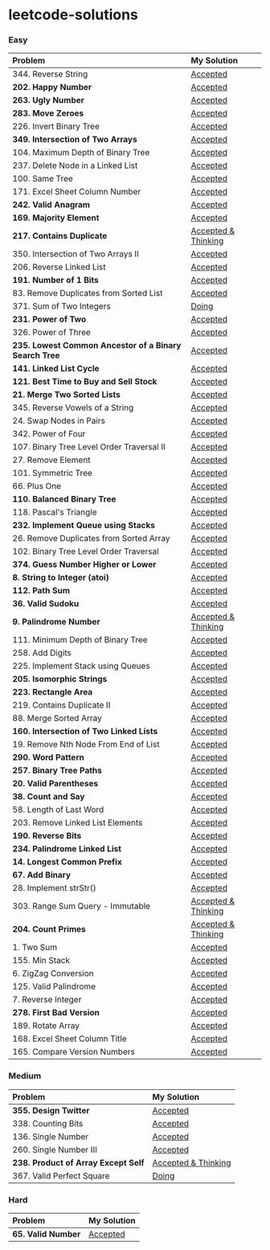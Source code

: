 # leetcode-solutions

### Easy

| Problem | My Solution |
| :-- | :-- |
| 344. Reverse String | [Accepted](solutions/344.%20Reverse%20String.md) |
| **202. Happy Number** | [Accepted](solutions/202.%20Happy%20Number.md) |
| **263. Ugly Number** | [Accepted](solutions/263.%20Ugly%20Number.md) |
| **283. Move Zeroes** | [Accepted](solutions/283.%20Move%20Zeroes.md) |
| 226. Invert Binary Tree | [Accepted](solutions/226.%20Invert%20Binary%20Tree.md) |
| **349. Intersection of Two Arrays** | [Accepted](solutions/349.%20Intersection%20of%20Two%20Arrays.md) |
| 104. Maximum Depth of Binary Tree | [Accepted](solutions/104.%20Maximum%20Depth%20of%20Binary%20Tree.md) |
| 237. Delete Node in a Linked List | [Accepted](solutions/237.%20Delete%20Node%20in%20a%20Linked%20List.md) |
| 100. Same Tree | [Accepted](solutions/100.%20Same%20Tree.md) |
| 171. Excel Sheet Column Number | [Accepted](solutions/171.%20Excel%20Sheet%20Column%20Number.md) |
| **242. Valid Anagram** | [Accepted](solutions/242.%20Valid%20Anagram.md) |
| **169. Majority Element** | [Accepted](solutions/169.%20Majority%20Element.md) |
| **217. Contains Duplicate** | [Accepted & Thinking](solutions/217.%20Contains%20Duplicate.md) |
| 350. Intersection of Two Arrays II | [Accepted](solutions/350.%20Intersection%20of%20Two%20Arrays%20II.md) |
| 206. Reverse Linked List | [Accepted](solutions/206.%20Reverse%20Linked%20List.md) |
| **191. Number of 1 Bits** | [Accepted](solutions/191.%20Number%20of%201%20Bits.md) |
| 83. Remove Duplicates from Sorted List | [Accepted](solutions/83.%20Remove%20Duplicates%20from%20Sorted%20List.md) |
| 371. Sum of Two Integers | [Doing](solutions/371.%20Sum%20of%20Two%20Integers.md) |
| **231. Power of Two** | [Accepted](solutions/231.%20Power%20of%20Two.md) |
| 326. Power of Three | [Accepted](solutions/326.%20Power%20of%20Three.md) |
| **235. Lowest Common Ancestor of a Binary Search Tree** | [Accepted](solutions/235.%20Lowest%20Common%20Ancestor%20of%20a%20Binary%20Search%20Tree.md) |
| **141. Linked List Cycle** | [Accepted](solutions/141.%20Linked%20List%20Cycle.md) |
| **121. Best Time to Buy and Sell Stock** | [Accepted](solutions/121.%20Best%20Time%20to%20Buy%20and%20Sell%20Stock.md) |
| **21. Merge Two Sorted Lists** | [Accepted](solutions/21.%20Merge%20Two%20Sorted%20Lists.md) |
| 345. Reverse Vowels of a String | [Accepted](solutions/345.%20Reverse%20Vowels%20of%20a%20String.md) |
| 24. Swap Nodes in Pairs | [Accepted](solutions/24.%20Swap%20Nodes%20in%20Pairs.md) |
| 342. Power of Four | [Accepted](solutions/342.%20Power%20of%20Four.md) |
| 107. Binary Tree Level Order Traversal II | [Accepted](solutions/107.%20Binary%20Tree%20Level%20Order%20Traversal%20II.md) |
| 27. Remove Element | [Accepted](solutions/27.%20Remove%20Element.md) |
| 101. Symmetric Tree | [Accepted](solutions/101.%20Symmetric%20Tree.md) |
| 66. Plus One | [Accepted](solutions/66.%20Plus%20One.md) |
| **110. Balanced Binary Tree** | [Accepted](solutions/110.%20Balanced%20Binary%20Tree.md) |
| 118. Pascal's Triangle | [Accepted](solutions/118.%20Pascal's%20Triangle.md) |
| **232. Implement Queue using Stacks** | [Accepted](solutions/232.%20Implement%20Queue%20using%20Stacks.md) |
| 26. Remove Duplicates from Sorted Array | [Accepted](solutions/26.%20Remove%20Duplicates%20from%20Sorted%20Array.md) |
| 102. Binary Tree Level Order Traversal | [Accepted](solutions/102.%20Binary%20Tree%20Level%20Order%20Traversal.md) |
| **374. Guess Number Higher or Lower** | [Accepted](solutions/374.%20Guess%20Number%20Higher%20or%20Lower.md) |
| **8. String to Integer (atoi)** | [Accepted](solutions/8.%20String%20to%20Integer%20(atoi).md) |
| **112. Path Sum** | [Accepted](solutions/112.%20Path%20Sum.md) |
| **36. Valid Sudoku** | [Accepted](solutions/36.%20Valid%20Sudoku.md) |
| **9. Palindrome Number** | [Accepted & Thinking](solutions/9.%20Palindrome%20Number.md) |
| 111. Minimum Depth of Binary Tree | [Accepted](solutions/111.%20Minimum%20Depth%20of%20Binary%20Tree.md) |
| 258. Add Digits | [Accepted](solutions/258.%20Add%20Digits.md) |
| 225. Implement Stack using Queues | [Accepted](solutions/225.%20Implement%20Stack%20using%20Queues.md) |
| **205. Isomorphic Strings** | [Accepted](solutions/205.%20Isomorphic%20Strings.md) |
| **223. Rectangle Area** | [Accepted](solutions/223.%20Rectangle%20Area.md) |
| 219. Contains Duplicate II | [Accepted](solutions/219.%20Contains%20Duplicate%20II.md) |
| 88. Merge Sorted Array | [Accepted](solutions/88.%20Merge%20Sorted%20Array.md) |
| **160. Intersection of Two Linked Lists** | [Accepted](solutions/160.%20Intersection%20of%20Two%20Linked%20Lists.md) |
| 19. Remove Nth Node From End of List | [Accepted](solutions/19.%20Remove%20Nth%20Node%20From%20End%20of%20List.md) |
| **290. Word Pattern** | [Accepted](solutions/290.%20Word%20Pattern.md) |
| **257. Binary Tree Paths** | [Accepted](solutions/257.%20Binary%20Tree%20Paths.md) |
| **20. Valid Parentheses** | [Accepted](solutions/20.%20Valid%20Parentheses.md) |
| **38. Count and Say** | [Accepted](solutions/38.%20Count%20and%20Say.md) |
| 58. Length of Last Word | [Accepted](solutions/58.%20Length%20of%20Last%20Word.md) |
| 203. Remove Linked List Elements | [Accepted](solutions/203.%20Remove%20Linked%20List%20Elements.md) |
| **190. Reverse Bits** | [Accepted](solutions/190.%20Reverse%20Bits.md) |
| **234. Palindrome Linked List** | [Accepted](solutions/234.%20Palindrome%20Linked%20List.md) |
| **14. Longest Common Prefix** | [Accepted](solutions/14.%20Longest%20Common%20Prefix.md) |
| **67. Add Binary** | [Accepted](solutions/67.%20Add%20Binary.md) |
| 28. Implement strStr() | [Accepted](solutions/28.%20Implement%20strStr().md) |
| 303. Range Sum Query - Immutable | [Accepted & Thinking](solutions/303.%20Range%20Sum%20Query%20-%20Immutable.md) |
| **204. Count Primes** | [Accepted & Thinking](solutions/204.%20Count%20Primes.md) |
| 1. Two Sum | [Accepted](solutions/1.%20Two%20Sum.md) |
| 155. Min Stack  | [Accepted](solutions/155.%20Min%20Stack.md) |
| 6. ZigZag Conversion | [Accepted](solutions/6.%20ZigZag%20Conversion.md) |
| 125. Valid Palindrome | [Accepted](solutions/125.%20Valid%20Palindrome.md) |
| 7. Reverse Integer | [Accepted](solutions/7.%20Reverse%20Integer.md) |
| **278. First Bad Version** | [Accepted](solutions/278.%20First%20Bad%20Version.md) |
| 189. Rotate Array | [Accepted](solutions/189.%20Rotate%20Array.md) |
| 168. Excel Sheet Column Title | [Accepted](solutions/168.%20Excel%20Sheet%20Column%20Title.md) |
| 165. Compare Version Numbers | [Accepted](solutions/165.%20Compare%20Version%20Numbers.md) |


### Medium

| Problem | My Solution |
| :-- | :-- |
| **355. Design Twitter** | [Accepted](solutions/355.%20Design%20Twitter.md) |
| 338. Counting Bits | [Accepted](solutions/338.%20Counting%20Bits.md) |
| 136. Single Number | [Accepted](solutions/136.%20Single%20Number.md) |
| 260. Single Number III | [Accepted](solutions/260.%20Single%20Number%20III.md) |
| **238. Product of Array Except Self** | [Accepted & Thinking](solutions/238.%20Product%20of%20Array%20Except%20Self.md) |
| 367. Valid Perfect Square | [Doing](solutions/367.%20Valid%20Perfect%20Square.md) |

### Hard

| Problem | My Solution |
| :-- | :-- |
| **65. Valid Number** | [Accepted](solutions/65.%20Valid%20Number.md) |
